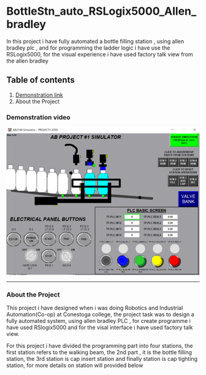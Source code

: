 # BottleStn_auto_RSLogix5000_Allen_bradley

In this project i have fully automated a bottle filling station , using allen bradley plc , and for programming the ladder logic i have use the RSLogix5000, for the visual experience i have used factory talk view from the allen bradley

## **Table of contents**
1. [Demonstration link](#demonstration-video)
1. About the Project




### **Demonstration video**

[![demo_youtube](https://github.com/akshayphilip/BottleStn_auto_RSlogix5000_AB/blob/main/images/bottle_station1.PNG)](https://www.youtube.com/watch?v=x3s2e_BYs_U&ab_channel=AkshayPhilip)

---
### **About the Project**

This project i have designed when i was doing Robotics and Industrial Automation(Co-op) at Conestoga college, the project task was to design a fully automated system, using allen bradley PLC , for create programme i have used RSlogix5000 and for the visal interface i have used factory talk view.

For this project i have divided the programming part into four stations, the first station refers to the walking beam, the 2nd part , it is the bottle filling station, the 3rd station is cap insert station and finally station is cap tighting station, for more details on station will provided below 